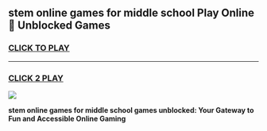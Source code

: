 
## stem online games for middle school Play Online 👋 Unblocked Games
<h3>
<a href="https://news.freeplayer.one?title=stem_online_games_for_middle_school&ref=17GH">CLICK TO PLAY</a></h3>
<hr>

<h3>
<a href="https://news.freeplayer.one?title=stem_online_games_for_middle_school&ref=17GH">CLICK 2 PLAY</a>
  
</h3>

<a href="https://news.freeplayer.one?title=stem_online_games_for_middle_school&ref=17GH/"><img src="https://clearcache.store/games.png"></a>


**stem online games for middle school games unblocked: Your Gateway to Fun and Accessible Online Gaming**
